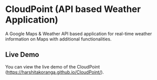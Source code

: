 # CloudPoint (API based Weather Application)
A Google Maps & Weather API based application for real-time weather information on Maps with additional functionalities.

## Live Demo
You can view the live demo of the CloudPoint (https://harshitakoranga.github.io/CloudPoint/).

